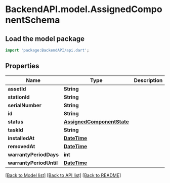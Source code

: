 # BackendAPI.model.AssignedComponentSchema

## Load the model package
```dart
import 'package:BackendAPI/api.dart';
```

## Properties
 Name                    | Type                                                    | Description | Notes      
-------------------------|---------------------------------------------------------|-------------|------------
 **assetId**             | **String**                                              |             |
 **stationId**           | **String**                                              |             |
 **serialNumber**        | **String**                                              |             | [optional] 
 **id**                  | **String**                                              |             |
 **status**              | [**AssignedComponentState**](AssignedComponentState.md) |             |
 **taskId**              | **String**                                              |             | [optional] 
 **installedAt**         | [**DateTime**](DateTime.md)                             |             |
 **removedAt**           | [**DateTime**](DateTime.md)                             |             | [optional] 
 **warrantyPeriodDays**  | **int**                                                 |             |
 **warrantyPeriodUntil** | [**DateTime**](DateTime.md)                             |             | [optional] 

[[Back to Model list]](../README.md#documentation-for-models) [[Back to API list]](../README.md#documentation-for-api-endpoints) [[Back to README]](../README.md)


